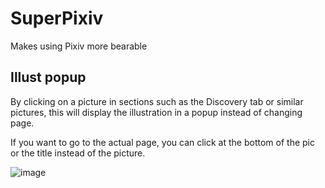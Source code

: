 # SuperPixiv
Makes using Pixiv more bearable


## Illust popup
By clicking on a picture in sections such as the Discovery tab or similar pictures, this will display
the illustration in a popup instead of changing page.

If you want to go to the actual page, you can click at the bottom of the pic or the title instead of the picture.

![image](https://user-images.githubusercontent.com/9400466/152083894-1a4968f7-db30-4205-8784-c21694e2603d.png)
